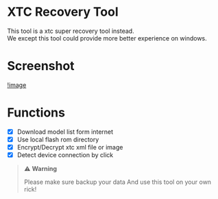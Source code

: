 # XTC Recovery Tool
This tool is a xtc super recovery tool instead.    
We except this tool could provide more better experience on windows.

# Screenshot
[!image](image/screenshot1.png)

# Functions
- [x] Download model list form internet    
- [x] Use local flash rom directory    
- [x] Encrypt/Decrypt xtc xml file or image    
- [x] Detect device connection by click    

> ⚠️ **Warning**  
>
> Please make sure backup your data
> And use this tool on your own rick!